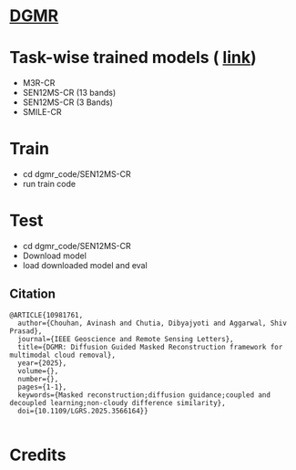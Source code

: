 # [DGMR](https://ieeexplore.ieee.org/document/10981761)




# Task-wise trained models ( [link](https://drive.google.com/drive/folders/1dMfdxo4FkJXGao8iPUYBYu3xt05fmE6E))
- M3R-CR
- SEN12MS-CR (13 bands)
- SEN12MS-CR (3 Bands)
- SMILE-CR

# Train
- cd dgmr_code/SEN12MS-CR 
- run train code

# Test
- cd dgmr_code/SEN12MS-CR 
- Download model
- load downloaded model and eval

## Citation

```
@ARTICLE{10981761,
  author={Chouhan, Avinash and Chutia, Dibyajyoti and Aggarwal, Shiv Prasad},
  journal={IEEE Geoscience and Remote Sensing Letters}, 
  title={DGMR: Diffusion Guided Masked Reconstruction framework for multimodal cloud removal}, 
  year={2025},
  volume={},
  number={},
  pages={1-1},
  keywords={Masked reconstruction;diffusion guidance;coupled and decoupled learning;non-cloudy difference similarity},
  doi={10.1109/LGRS.2025.3566164}}


```
# Credits
